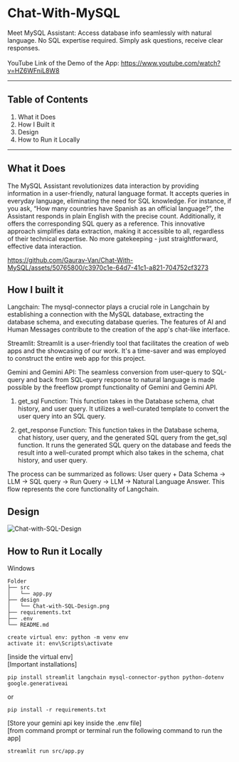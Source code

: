 # Chat-With-MySQL
Meet MySQL Assistant: Access database info seamlessly with natural language. No SQL expertise required. Simply ask questions, receive clear responses.<br><br>
YouTube Link of the Demo of the App: https://www.youtube.com/watch?v=HZ6WFniL8W8
<hr>

## Table of Contents
1. What it Does
2. How I Built it
3. Design
4. How to Run it Locally

<hr>

## What it Does
The MySQL Assistant revolutionizes data interaction by providing information in a user-friendly, natural language format. It accepts queries in everyday language, eliminating the need for SQL knowledge. For instance, if you ask, “How many countries have Spanish as an official language?”, the Assistant responds in plain English with the precise count. Additionally, it offers the corresponding SQL query as a reference. This innovative approach simplifies data extraction, making it accessible to all, regardless of their technical expertise. No more gatekeeping - just straightforward, effective data interaction.

https://github.com/Gaurav-Van/Chat-With-MySQL/assets/50765800/c3970c1e-64d7-41c1-a821-704752cf3273

## How I built it
Langchain: The mysql-connector plays a crucial role in Langchain by establishing a connection with the MySQL database, extracting the database schema, and executing database queries. The features of AI and Human Messages contribute to the creation of the app's chat-like interface.

Streamlit: Streamlit is a user-friendly tool that facilitates the creation of web apps and the showcasing of our work. It's a time-saver and was employed to construct the entire web app for this project.

Gemini and Gemini API: The seamless conversion from user-query to SQL-query and back from SQL-query response to natural language is made possible by the freeflow prompt functionality of Gemini and Gemini API.

1) get_sql Function: This function takes in the Database schema, chat history, and user query. It utilizes a well-curated template to convert the user query into an SQL query.

2) get_response Function: This function takes in the Database schema, chat history, user query, and the generated SQL query from the get_sql function. It runs the generated SQL query on the database and feeds the result into a well-curated prompt which also takes in the schema, chat history, and user query.

The process can be summarized as follows: User query + Data Schema -> LLM -> SQL query -> Run Query -> LLM -> Natural Language Answer. This flow represents the core functionality of Langchain.

## Design 
![Chat-with-SQL-Design](https://github.com/Gaurav-Van/Chat-With-MySQL/assets/50765800/3f6d23a3-853e-413c-a2ea-01424a05f35f)

## How to Run it Locally 
Windows
```
Folder
├── src
│   └── app.py
├── design
│   └── Chat-with-SQL-Design.png
├── requirements.txt
├── .env
└── README.md
```

```
create virtual env: python -m venv env
activate it: env\Scripts\activate
```
[inside the virtual env]<br>[Important installations] 

```
pip install streamlit langchain mysql-connector-python python-dotenv google.generativeai
```
or
```
pip install -r requirements.txt
```
[Store your gemini api key inside the .env file]<br>
[from command prompt or terminal run the following command to run the app] 
```
streamlit run src/app.py
```



